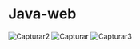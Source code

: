 # Java-web

![Capturar2](https://user-images.githubusercontent.com/77954907/149638592-9ae4bb30-a2b3-4495-b67c-baf7c394e365.PNG)
![Capturar](https://user-images.githubusercontent.com/77954907/149638596-4ebba301-8cd6-4ceb-8833-2b02f08fa9b9.PNG)
![Capturar3](https://user-images.githubusercontent.com/77954907/149638597-94db3815-41fa-42cf-af35-bdfc2691015e.PNG)
